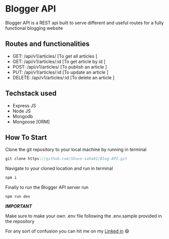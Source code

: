 # Blogger API

Blogger API is a REST api built to serve different and useful routes for a fully functional blogging website

## Routes and functionalities

- GET:  /api/v1/articles/             [To get all articles    ]
- GET:  /api/v1/articles/:id          [To get article by id   ]
- POST: /api/v1/articles/             [To publish an article  ]
- PUT: /api/v1/articles/:id           [To update an article   ]
- DELETE:  /api/v1/articles/:id       [To delete an article   ]

## Techstack used

- Express JS
- Node JS
- Mongodb
- Mongoose [ORM]

## How To Start

Clone the git repository to your local machine by running in terminal

```jsx
git clone https://github.com/Shuvo-saha01/Blog-API.git
```

Navigate to your cloned location and run in terminal

```jsx
npm i
```

Finally to run the Blogger API server run

```jsx
npm run dev
```

***IMPORTANT*** 

Make sure to make your own .env file following the .env.sample provided in the repository

For any sort of confusion you can hit me on my [Linked in](https://www.linkedin.com/in/shuvo-saha-923488309/) 😄